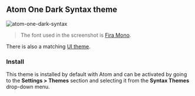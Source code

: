 ## Atom One Dark Syntax theme

![atom-one-dark-syntax](https://user-images.githubusercontent.com/238929/40553597-5f741518-6000-11e8-9068-70dfc5008b54.png)

> The font used in the screenshot is [Fira Mono](https://github.com/mozilla/Fira).

There is also a matching [UI theme](https://atom.io/themes/one-dark-ui).

### Install

This theme is installed by default with Atom and can be activated by going to the __Settings > Themes__ section and selecting it from the __Syntax Themes__ drop-down menu.
